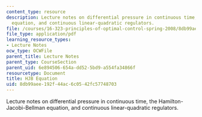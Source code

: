 ```yaml
---
content_type: resource
description: Lecture notes on differential pressure in continuous time, the Hamilton-Jacobi-Bellman
  equation, and continuous linear-quadratic regulators.
file: /courses/16-323-principles-of-optimal-control-spring-2008/8db99aee192f44ac6c0542fc57748703_lec4.pdf
file_type: application/pdf
learning_resource_types:
- Lecture Notes
ocw_type: OCWFile
parent_title: Lecture Notes
parent_type: CourseSection
parent_uid: 6e894506-654a-dd52-5bd9-a554fa34866f
resourcetype: Document
title: HJB Equation
uid: 8db99aee-192f-44ac-6c05-42fc57748703
---
```

Lecture notes on differential pressure in continuous time, the Hamilton-Jacobi-Bellman equation, and continuous linear-quadratic regulators.

